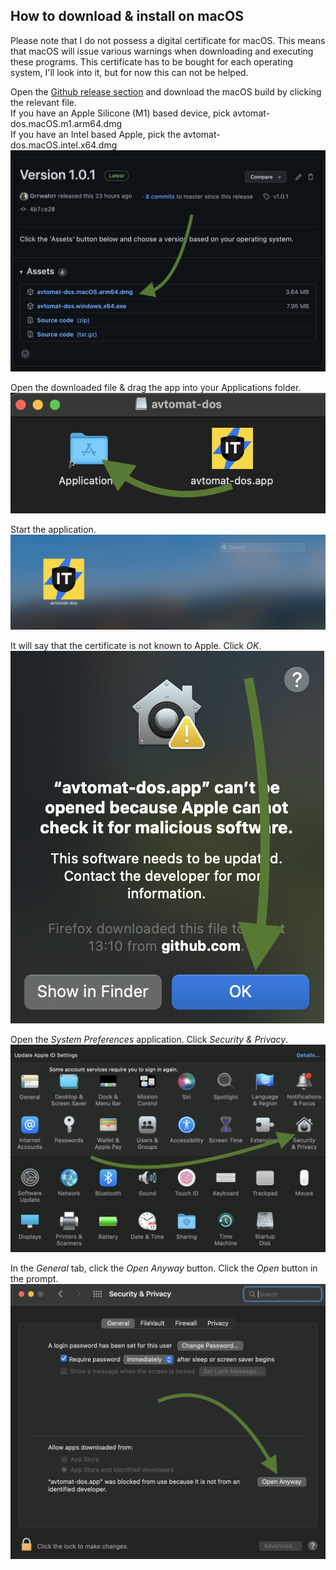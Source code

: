 ## How to download & install on macOS  

Please note that I do not possess a digital certificate for macOS. This means that macOS will issue various warnings when downloading and executing these programs. This certificate has to be bought for each operating system, I'll look into it, but for now this can not be helped.

Open the [Github release section](https://github.com/Grrwahrr/avtomat_dos/releases) and download the macOS build by clicking the relevant file.  
If you have an Apple Silicone (M1) based device, pick avtomat-dos.macOS.m1.arm64.dmg  
If you have an Intel based Apple, pick the avtomat-dos.macOS.intel.x64.dmg  
![step 1](macOS1.png)

Open the downloaded file & drag the app into your Applications folder.  
![step 2](macOS2.png)

Start the application.
![step 3](macOS3.png)

It will say that the certificate is not known to Apple. Click _OK_.  
![step 4](macOS4.png)

Open the _System Preferences_ application. Click _Security & Privacy_.  
![step 5](macOS5.png)

In the _General_ tab, click the _Open Anyway_ button. Click the _Open_ button in the prompt.  
![step 6](macOS6.png)